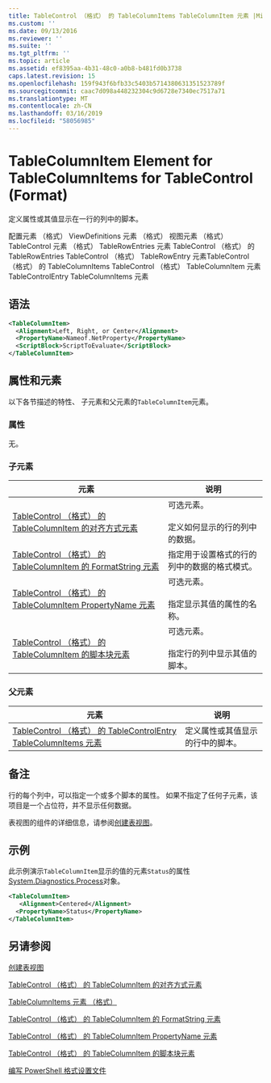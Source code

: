 ```yaml
---
title: TableControl （格式） 的 TableColumnItems TableColumnItem 元素 |Microsoft Docs
ms.custom: ''
ms.date: 09/13/2016
ms.reviewer: ''
ms.suite: ''
ms.tgt_pltfrm: ''
ms.topic: article
ms.assetid: ef8395aa-4b31-48c0-a0b8-b481fd0b3738
caps.latest.revision: 15
ms.openlocfilehash: 159f943f6bfb33c5403b5714380631351523789f
ms.sourcegitcommit: caac7d098a448232304c9d6728e7340ec7517a71
ms.translationtype: MT
ms.contentlocale: zh-CN
ms.lasthandoff: 03/16/2019
ms.locfileid: "58056985"
---
```

# <a name="tablecolumnitem-element-for-tablecolumnitems-for-tablecontrol-format"></a>TableColumnItem Element for TableColumnItems for TableControl (Format)

定义属性或其值显示在一行的列中的脚本。

配置元素 （格式） ViewDefinitions 元素 （格式） 视图元素 （格式） TableControl 元素 （格式） TableRowEntries 元素 TableControl （格式） 的 TableRowEntries TableControl （格式） TableRowEntry 元素TableControl （格式） 的 TableColumnItems TableControl （格式） TableColumnItem 元素 TableControlEntry TableColumnItems 元素

## <a name="syntax"></a>语法

```xml
<TableColumnItem>
  <Alignment>Left, Right, or Center</Alignment>
  <PropertyName>Nameof.NetProperty</PropertyName>
  <ScriptBlock>ScriptToEvaluate</ScriptBlock>
</TableColumnItem>
```

## <a name="attributes-and-elements"></a>属性和元素

以下各节描述的特性、 子元素和父元素的`TableColumnItem`元素。

### <a name="attributes"></a>属性

无。

### <a name="child-elements"></a>子元素

|元素|说明|
|-------------|-----------------|
|[TableControl （格式） 的 TableColumnItem 的对齐方式元素](./alignment-element-for-tablecolumnitem-for-tablecontrol-format.md)|可选元素。<br /><br /> 定义如何显示的行的列中的数据。|
|[TableControl （格式） 的 TableColumnItem 的 FormatString 元素](./formatstring-element-for-tablecolumnitem-for-tablecontrol-format.md)|指定用于设置格式的行的列中的数据的格式模式。|
|[TableControl （格式） 的 TableColumnItem PropertyName 元素](./propertyname-element-for-tablecolumnitem-for-tablecontrol-format.md)|可选元素。<br /><br /> 指定显示其值的属性的名称。|
|[TableControl （格式） 的 TableColumnItem 的脚本块元素](./scriptblock-element-for-tablecolumnitem-for-tablecontrol-format.md)|可选元素。<br /><br /> 指定行的列中显示其值的脚本。|

### <a name="parent-elements"></a>父元素

|元素|说明|
|-------------|-----------------|
|[TableControl （格式） 的 TableControlEntry TableColumnItems 元素](./tablecolumnitems-element-for-tablerowentry-for-tablecontrol-format.md)|定义属性或其值显示的行中的脚本。|

## <a name="remarks"></a>备注

行的每个列中，可以指定一个或多个脚本的属性。 如果不指定了任何子元素，该项目是一个占位符，并不显示任何数据。

表视图的组件的详细信息，请参阅[创建表视图](./creating-a-table-view.md)。

## <a name="example"></a>示例

此示例演示`TableColumnItem`显示的值的元素`Status`的属性[System.Diagnostics.Process](/dotnet/api/System.Diagnostics.Process)对象。

```xml
<TableColumnItem>
   <Alignment>Centered</Alignment>
  <PropertyName>Status</PropertyName>
</TableColumnItem>

```

## <a name="see-also"></a>另请参阅

[创建表视图](./creating-a-table-view.md)

[TableControl （格式） 的 TableColumnItem 的对齐方式元素](./alignment-element-for-tablecolumnitem-for-tablecontrol-format.md)

[TableColumnItems 元素 （格式）](./tablecolumnitems-element-for-tablerowentry-for-tablecontrol-format.md)

[TableControl （格式） 的 TableColumnItem 的 FormatString 元素](./formatstring-element-for-tablecolumnitem-for-tablecontrol-format.md)

[TableControl （格式） 的 TableColumnItem PropertyName 元素](./propertyname-element-for-tablecolumnitem-for-tablecontrol-format.md)

[TableControl （格式） 的 TableColumnItem 的脚本块元素](./scriptblock-element-for-tablecolumnitem-for-tablecontrol-format.md)

[编写 PowerShell 格式设置文件](./writing-a-powershell-formatting-file.md)

